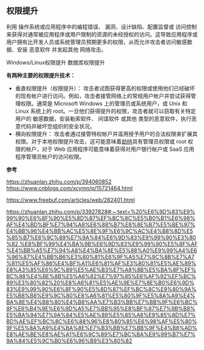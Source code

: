 ## 权限提升

利用 操作系统或应用程序中的编程错误、 漏洞、设计缺陷、配置监督或 访问控制来获得对通常被应用程序或用户限制的资源的未经授权的访问。这导致应用程序或用户拥有比开发人员或系统管理员预期更多的权限，从而允许攻击者访问敏感数据、安装 恶意软件 并发起其他 网络攻击。

Windows/Linux权限提升 数据库权限提升

**有两种主要的权限提升技术：**

- 垂直权限提升（权限提升）：  攻击者试图获得更高的权限或使用他们已经破坏的现有帐户进行访问。例如，攻击者接管网络上的常规用户帐户并尝试获得管理权限。通常是 Microsoft Windows 上的管理员或系统用户，或 Unix 和 Linux 系统上的 root。一旦他们获得提升的权限，攻击者就可以窃取有关特定用户的 敏感数据，安装勒索软件、 间谍软件 或其他 类型的恶意软件，执行恶意代码并破坏您组织的安全状况。
- 横向权限提升： 攻击者通过接管特权帐户并滥用授予用户的合法权限来扩展其权限。对于本地权限提升攻击，这可能意味着[劫持](https://www.mfisp.com/tag/劫持)具有管理员权限或 root 权限的帐户，对于 Web 应用程序可能意味着获得对用户银行帐户或 SaaS 应用程序管理员帐户的访问权限。

**参考**

https://zhuanlan.zhihu.com/p/394060852
https://www.cnblogs.com/xcymn/p/15721464.html

https://www.freebuf.com/articles/web/282401.html

https://zhuanlan.zhihu.com/p/33927828#:~:text=%20%E6%9D%83%E9%99%90%E6%8F%90%E5%8D%87%EF%BC%8C%E5%B0%B1%E6%98%AF%E4%BD%BF%E7%94%A8%E6%88%B7%E8%8E%B7%E5%BE%97%E4%BB%96%E4%BB%AC%E5%8E%9F%E6%9C%AC%E4%B8%8D%E5%85%B7%E6%9C%89%E7%9A%84%E6%9D%83%E9%99%90%E3%80%82,%E8%BF%99%E4%BA%9B%E6%9D%83%E9%99%90%E5%8F%AF%E4%BB%A5%E7%94%A8%E4%BA%8E%E5%88%A0%E9%99%A4%E6%96%87%E4%BB%B6%E3%80%81%E6%9F%A5%E7%9C%8B%E7%A7%81%E5%AF%86%E4%BF%A1%E6%81%AF%E3%80%81%E5%AE%89%E8%A3%85%E6%9C%89%E5%AE%B3%E7%A8%8B%E5%BA%8F%EF%BC%88%E4%BE%8B%E5%A6%82%E7%97%85%E6%AF%92%EF%BC%89%E3%80%82%20%E8%A6%81%E5%AE%9E%E7%8E%B0%E6%9D%83%E9%99%90%E6%8F%90%E5%8D%87%EF%BC%8C%E9%80%9A%E5%B8%B8%E9%9C%80%E8%A6%81%E5%80%9F%E5%8A%A9%E4%BA%8E%E4%B8%80%E4%B8%AA%E7%B3%BB%E7%BB%9F%E6%BC%8F%E6%B4%9E%E6%9D%A5%E7%BB%95%E8%BF%87%E7%9B%B8%E5%BA%94%E7%9A%84%E5%AE%89%E5%85%A8%E9%85%8D%E7%BD%AE%EF%BC%8C%E6%88%96%E8%80%85%E6%98%AF%E5%80%9F%E5%8A%A9%E4%BA%8E%E7%B3%BB%E7%BB%9F%E4%B8%AD%E8%AE%BE%E8%AE%A1%E6%9C%89%E7%BC%BA%E9%99%B7%E7%9A%84%E5%9C%B0%E6%96%B9%E3%80%82